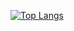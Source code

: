 [![Top Langs](https://github-readme-stats.vercel.app/api/top-langs/?username=Jieun011211&layout=compact)](https://github.com/Jieun011211/github-readme-stats)
